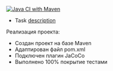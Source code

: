 [![Java CI with Maven](https://github.com/ValeriaBorisova/Group-Max/actions/workflows/maven.yml/badge.svg)](https://github.com/ValeriaBorisova/Group-Max/actions/workflows/maven.yml)


* Task  [description](https://github.com/netology-code/javaqa-homeworks/tree/master/ci#%D0%B7%D0%B0%D0%B4%D0%B0%D1%87%D0%B0-1---%D1%81%D0%B8%D0%BD%D0%B4%D1%80%D0%BE%D0%BC-100)

Реализация проекта:
* Создан проект на базе Maven
* Адаптирован файл pom.xml
* Подключен плагин JaCoCo 
* Выполнено 100% покрытие тестами
